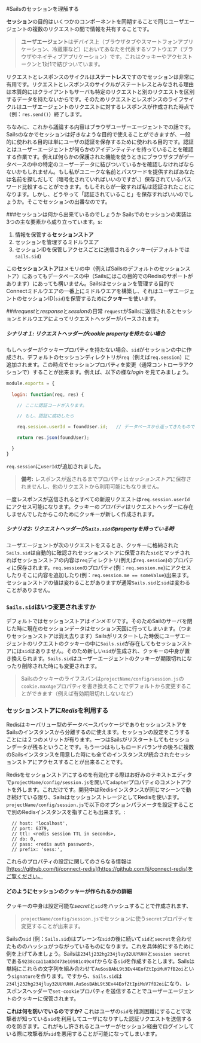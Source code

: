 #Sailsのセッションを理解する

**セッション**の目的はいくつかのコンポーネントを同期することで同じユーザエージェントの複数のリクエストの間で情報を共有することです。

>**ユーザエージェント**はデバイス上（ブラウザタブやスマートフォンアプリケーション、冷蔵庫など）においてあなたを代表するソフトウエア（ブラウザやネイティブアプリケーション）です。これはクッキーやアクセストークンと1対1で結びついています。 

リクエストとレスポンスのサイクルは**ステートレス**ですのでセッションは非常に有用です。リクエストとレスポンスのサイクルがステートレスとみなされる理由は本質的にはクライアントもサーバも特定のリクエストと別のリクエストを区別するデータを持たないからです。そのためリクエストとレスポンスのライフサイクルはユーザエージェントのリクエストに対するレスポンスが作成された時点で（例：`res.send()`）終了します。

ちなみに、これから議論する内容はブラウザユーザーエージェントでの話です。Sailsのなかでセッションは好きなような目的で使えることができますが、一般的に使われる目的は単にユーザの認証を保存するために使われる目的です。認証とはユーザーエージェントが何らかのアイデンティティを持っていることを確認する作業です。例えば何らかの保護された機能を使うときにブラウザタブがデータベースの中の特定のユーザーデータに結びついているかを確認しなければならないかもしれません。もし私がユニークな名前とパスワードを提供すればあなたは名前を探しだして（暗号化されていればいいのですが、）保存されているパスワード比較することができます。もしそれらが一致すれば私は認証されたことになります。しかし、どうやって「認証されていること」を保存すればいいのでしょうか。そこでセッションの出番なのです。

###セッションは何から出来ているのでしょうか
Sailsでのセッションの実装は3つの主な要素から成り立っています。s:
1. 情報を保管する**セッションストア**
2. セッションを管理するミドルウエア
3. セッションIDを保管しアクセスごとに送信されるクッキー(デフォルトでは`sails.sid`)

この**セッションストア**はメモリの中（例えばSailsのデフォルトのセッションストア）にあってもデータベースの中（Sailsにはこの目的でのRedisのサポートがあります）にあっても構いません。Sailsはセッションを管理する目的でConnectミドルウエアの一番上にミドルウエアを構築し、それはユーザエージェントのセッションID(`sid`)を保管するために**クッキー**を使います。

###*request*と*response*と*session*の日常
`request`がSailsに送信されるとセッションミドルウエアによってリクエストヘッダーがパースされます。 

##### シナリオ１: リクエストヘッダーが*cookie property*を持たない場合

もしヘッダーがクッキープロパティを持たない場合、`sid`がセッションの中に作成され、デフォルトのセッションディレクトリが`req`（例えば`req.session`）に追加されます。この時点でセッションプロパティを変更（通常コントローラアクションで）することが出来ます。例えば、以下の様な*login* を見てみましょう。 

```javascript
module.exports = {
  
  login: function(req, res) {

    // ここに認証コードが入ります。

    // もし、認証に成功したら

    req.session.userId = foundUser.id;   // データベースから返ってきたものです

    return res.json(foundUser);

  }
}
```

`req.session`に`userId`が追加されました。  

> **備考:** レスポンスが返されるまでプロパティは*セッションストア*に保存されませんし、他のリクエストから利用可能にもなりません。

一度レスポンスが送信されるとすべての新規リクエストは`req.session.userId`にアクセス可能になります。クッキーの*プロパティ*はリクエストヘッダーに存在しませんでしたからこのためにクッキーが新しく作成されます。

##### シナリオ2: リクエストヘッダーが`Sails.sid`の*property*を持っている時

ユーザエージェントが次のリクエストをスるとき、クッキーに格納された`Sails.sid`は自動的に確認されセッションストアに保管された`sid`とマッチされればセッションストアの内容は`req`ディレクトリ(例えば`req.session`)のプロパティに保存されます。`req.session`のプロパティ(例：`req.session.me`)にアクセスしたりそこに内容を追加したり(例：`req.session.me == someValue`)出来ます。セッションストアの値は変わることがありますが通常`Sails.sid`と`sid`は変わることがありません。

### `Sails.sid`はいつ変更されますか
デフォルトではセッションストアは*インメモリ*です。そのためSailのサーバを閉じた時に現在のセッションデータはセッション天国に行ってしまいます。（つまりセッションストアは消え去ります）Sailsがリスタートした時仮にユーザエージェントのリクエストのクッキーの中に`Sails.sid`が存在してもセッションストアには`sid`はありません。そのため新しい`sid`が生成され、クッキーの中身が置き換えられます。`Sails.sid`はユーザーエージェントのクッキーが期限切れになったり削除された時にも変更されます。

>Sailsのクッキーのライフスパンは`projectName/config/session.js`の`cookie.maxAge`プロパティを書き換えることでデフォルトから変更することができます（例えば有効期限切れしないなど）


### セッションストアに*Redis*を利用する 

Redisはキーバリュー型のデータベースパッケージでありセッションストアをSailsのインスタンスから分離するのに使えます。セッションの設定をこうすることには２つのメリットが有ります。一つはSailsがリスタートしてもセッションデータが残るということです。もう一つはもしもロードバランサの後ろに複数のSailsインスタンスを用意した時にも全てのインスタンスが統合されたセッションストアにアクセスすることが出来ることです。

Redisをセッションストアにするのを有効化する際はお好みのテキストエディタで`projectName/config/session.js`を開いて`adapter`プロパティのコメントアウトを外します。これだけです。開発中はRedisインスタンスが同じマシーンで動き続けている限り、SailsはセッションストレージとしてRedisを使います。`projectName/config/session.js`で以下のオプションパラメータを設定することで別のRedisインスタンスを指すことも出来ます。:

```
  // host: 'localhost',
  // port: 6379,
  // ttl: <redis session TTL in seconds>,
  // db: 0,
  // pass: <redis auth password>,
  // prefix: 'sess:',

```

これらのプロパティの設定に関してのさらなる情報は[https://github.com/tj/connect-redis](https://github.com/tj/connect-redis)をご覧ください。

#### どのようにセッションのクッキーが作られるかの詳細
クッキーの中身は設定可能な*secret*と`sid`をハッシュすることで作成されます、

>`projectName/config/session.js`でセッションに使う`secret`プロパティを変更することが出来ます。 

Sailsの`sid` (例：`Sails.sid`)はプレーンな`sid`の後に続いて`sid`と`secret`を合わせたもののハッシュがつながっているものになります。これを具体的にするために例を上げてみましょう。Sailsは`234lj232hg234jluy32UUYUHH`と`session secret`である`9238cca11a83d473e10981c49c4f`からなる`sid`を作成するとします。Sailsは単純にこれらの文字列を組み合わせて`AuSosBAbL9t3Ev44EofZtIpiMuV7fB2oi`という`signature`を作ります。ですから、`Sails.sid`は`234lj232hg234jluy32UUYUHH.AuSosBAbL9t3Ev44EofZtIpiMuV7fB2oi`になり、レスポンスヘッダーで`set-cookie`プロパティを送信することでユーザーエージェントのクッキーに保管されます。

**これは何を防いでいるのですか?** これはユーザの`sid`を推測困難にすることで攻撃者が知っている`sid`を利用してユーザになりすした認証リクエストを送信するのを防ぎます。これがもし許されるとユーザーがセッション経由でログインしている際に攻撃者が`sid`を悪用することが可能になってしまいます。

<docmeta name="displayName" value="Sessions">
